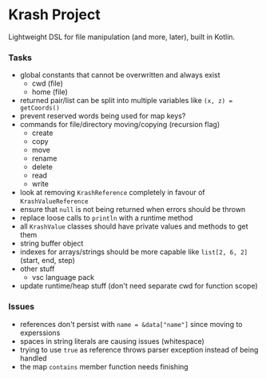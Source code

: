 Krash Project
=============

Lightweight DSL for file manipulation (and more, later), built in Kotlin.

### Tasks

 - global constants that cannot be overwritten and always exist
   - cwd (file)
   - home (file)
 - returned pair/list can be split into multiple variables like `(x, z) = getCoords()`
 - prevent reserved words being used for map keys?
 - commands for file/directory moving/copying (recursion flag)
   - create
   - copy
   - move
   - rename
   - delete
   - read
   - write
 - look at removing `KrashReference` completely in favour of `KrashValueReference`
 - ensure that `null` is not being returned when errors should be thrown
 - replace loose calls to `println` with a runtime method
 - all `KrashValue` classes should have private values and methods to get them
 - string buffer object
 - indexes for arrays/strings should be more capable like `list[2, 6, 2]` (start, end, step)
 - other stuff
   - vsc language pack
 - update runtime/heap stuff (don't need separate cwd for function scope)

### Issues

 - references don't persist with `name = &data["name"]` since moving to experssions
 - spaces in string literals are causing issues (whitespace)
 - trying to use `true` as reference throws parser exception instead of being handled
 - the map `contains` member function needs finishing